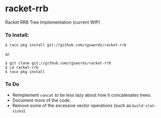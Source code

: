 # racket-rrb

Racket RRB Tree Implementation (current WIP)

### To Install:

    $ raco pkg install git://github.com/cgswords/racket-rrb
    
or

    $ git clone git://github.com/cgswords/racket-rrb
    $ cd racket-rrb
    $ raco pkg install

### To Do

- Reimplement `concat` to be less lazy about how it concatenates trees.
- Document more of the code.
- Remove some of the excessive vector operations (such as `build-slot-sizes`).
